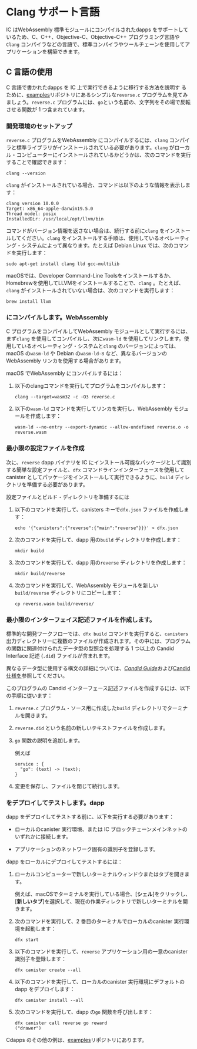 # Clang サポート言語

IC はWebAssembly 標準モジュールにコンパイルされたdapps をサポートしているため、C、C++、Objective-C、Objective-C++ プログラミング言語や`Clang` コンパイラなどの言語で、標準コンパイラやツールチェーンを使用してアプリケーションを構築できます。

## C 言語の使用

C 言語で書かれたdapps を IC 上で実行できるように移行する方法を説明す るために、[examples](https://github.com/dfinity/examples/tree/master/c)リポジトリにあるシンプルな`reverse.c` プログラムを見てみましょう。`reverse.c` プログラムには、`go`という名前の、文字列をその場で反転させる関数が 1 つ含まれています。

### 開発環境のセットアップ

`reverse.c` プログラムをWebAssembly にコンパイルするには、`clang` コンパイラと標準ライブラリがインストールされている必要があります。`clang` がローカル・コンピューターにインストールされているかどうかは、次のコマンドを実行することで確認できます：

    clang --version

`clang` がインストールされている場合、コマンドは以下のような情報を表示します：

    clang version 10.0.0
    Target: x86_64-apple-darwin19.5.0
    Thread model: posix
    InstalledDir: /usr/local/opt/llvm/bin

コマンドがバージョン情報を返さない場合は、続行する前に`clang` をインストールしてください。`clang` をインストールする手順は、使用しているオペレーティング・システムによって異なります。たとえば Debian Linux では、次のコマンドを実行します：

    sudo apt-get install clang lld gcc-multilib

macOSでは、Developer Command-Line Toolsをインストールするか、Homebrewを使用してLLVMをインストールすることで、`clang` 。たとえば、`clang` がインストールされていない場合は、次のコマンドを実行します：

    brew install llvm

### にコンパイルします。WebAssembly

C プログラムをコンパイルしてWebAssembly モジュールとして実行するには、まず`clang` を使用してコンパイルし、次に`wasm-ld` を使用してリンクします。使用しているオペレーティング・システムと`clang` のバージョンによっては、macOS の`wasm-ld` や Debian の`wasm-ld-8` など、異なるバージョンのWebAssembly リンカを使用する場合があります。

macOS でWebAssembly にコンパイルするには：

1.  以下のclangコマンドを実行してプログラムをコンパイルします：
    
        clang --target=wasm32 -c -O3 reverse.c

2.  以下の`wasm-ld` コマンドを実行してリンカを実行し、WebAssembly モジュールを作成します：
    
        wasm-ld --no-entry --export-dynamic --allow-undefined reverse.o -o reverse.wasm

### 最小限の設定ファイルを作成

次に、`reverse` dapp バイナリを IC にインストール可能なパッケージとして識別する簡単な設定ファイルと、`dfx` コマンドラインインターフェースを使用してcanister としてパッケージをインストールして実行できるように、`build` ディレクトリを準備する必要があります。

設定ファイルとビルド・ディレクトリを準備するには

1.  以下のコマンドを実行して、canisters キーで`dfx.json` ファイルを作成します：
    
        echo '{"canisters":{"reverse":{"main":"reverse"}}}' > dfx.json

2.  次のコマンドを実行して、dapp 用の`build` ディレクトリを作成します：
    
        mkdir build

3.  次のコマンドを実行して、dapp 用の`reverse` ディレクトリを作成します：
    
        mkdir build/reverse

4.  次のコマンドを実行して、WebAssembly モジュールを新しい`build/reverse` ディレクトリにコピーします：
    
        cp reverse.wasm build/reverse/

### 最小限のインターフェイス記述ファイルを作成します。

標準的な開発ワークフローでは、`dfx build` コマンドを実行すると、`canisters` 出力ディレクトリーに複数のファイルが作成されます。その中には、プログラムの関数に関連付けられたデータ型の型照合を処理する 1 つ以上の Candid Interface 記述 (`.did`) ファイルが含まれます。

異なるデータ型に使用する構文の詳細については、[*Candid Guide*](/developer-docs/backend/candid/index.md)および[Candid 仕様を](https://github.com/dfinity/candid/tree/master/spec)参照してください。

このプログラムの Candid インターフェース記述ファイルを作成するには、以下の手順に従います：

1.  `reverse.c` プログラム・ソース用に作成した`build` ディレクトリでターミナルを開きます。

2.  `reverse.did` という名前の新しいテキストファイルを作成します。

3.  `go` 関数の説明を追加します。
    
    例えば
    
        service : {
          "go": (text) -> (text);
        }

4.  変更を保存し、ファイルを閉じて続行します。

### をデプロイしてテストします。dapp

dapp をデプロイしてテストする前に、以下を実行する必要があります：

- ローカルのcanister 実行環境、または IC ブロックチェーンメインネットのいずれかに接続します。

- アプリケーションのネットワーク固有の識別子を登録します。

dapp をローカルにデプロイしてテストするには：

1.  ローカルコンピューターで新しいターミナルウィンドウまたはタブを開きます。
    
    例えば、macOSでターミナルを実行している場合、\[**シェル**\]をクリックし、\[**新しいタブ**\]を選択して、現在の作業ディレクトリで新しいターミナルを開きます。

2.  次のコマンドを実行して、2 番目のターミナルでローカルのcanister 実行環境を起動します：
    
        dfx start

3.  以下のコマンドを実行して、`reverse` アプリケーション用の一意のcanister 識別子を登録します：
    
        dfx canister create --all

4.  以下のコマンドを実行して、ローカルのcanister 実行環境にデフォルトのdapp をデプロイします：
    
        dfx canister install --all

5.  次のコマンドを実行して、dapp の`go` 関数を呼び出します：
    
        dfx canister call reverse go reward
        ("drawer")

Cdapps のその他の例は、[examples](https://github.com/dfinity/examples/tree/master/c)リポジトリにあります。

<!---
# Clang-Supported Languages

Because the IC supports dapps compiled to standard WebAssembly modules, you can use standard compilers and toolchains to build applications in languages such as C, C++, Objective-C, and Objective-C++ programming languages and the `Clang` compiler.

## Using C

To illustrate how to migrate dapps written in C to run on the IC, let’s look at the simple `reverse.c` program in the [examples](https://github.com/dfinity/examples/tree/master/c) repository. The `reverse.c` program contains one function—named `go`—that reverses a string in place.

### Set up the development environment

To compile the `reverse.c` program into WebAssembly, you need to have the `clang` compiler and standard libraries installed. You can check whether you have `clang` installed on your local computer by running the following command:

    clang --version

If `clang` is installed, the command displays information similar to the following:

    clang version 10.0.0
    Target: x86_64-apple-darwin19.5.0
    Thread model: posix
    InstalledDir: /usr/local/opt/llvm/bin

If the command doesn’t return version information, install `clang` before continuing. The steps to install `clang` vary depending on the operating system you are using. On Debian Linux, for example, run the following command:

    sudo apt-get install clang lld gcc-multilib

On macOS, you can install `clang` by installing the Developer Command-Line Tools or by installing LLVM using Homebrew. For example, if `clang` is not installed, run the following command:

    brew install llvm

### Compile the program into WebAssembly

You can compile a C program to run as a WebAssembly module by first compiling using `clang`, then linking using `wasm-ld`. Depending on the operating system and version of `clang` you are using, you might use a different version of the WebAssembly linker, such as `wasm-ld` on macOS or `wasm-ld-8` on Debian.

To compile to WebAssembly on macOS:

1.  Compile the program by running the following clang command:

        clang --target=wasm32 -c -O3 reverse.c

2.  Run the linker to create the WebAssembly module by running the following `wasm-ld` command:

        wasm-ld --no-entry --export-dynamic --allow-undefined reverse.o -o reverse.wasm

### Create a minimal configuration file

Next, you need to prepare a simple configuration file that identifies the `reverse` dapp binary as a package that can be installed on the IC and a `build` directory so that you can use the `dfx` command-line interface to install and run the package as a canister.

To prepare a configuration file and build directory:

1.  Create a `dfx.json` file with a canisters key by running the following command:

        echo '{"canisters":{"reverse":{"main":"reverse"}}}' > dfx.json

2.  Create a `build` directory for the dapp by running the following command:

        mkdir build

3.  Create a `reverse` directory for the dapp by running the following command:

        mkdir build/reverse

4.  Copy the WebAssembly modules to the new `build/reverse` directory by running the following command:

        cp reverse.wasm build/reverse/

### Create a minimal interface description file

In a standard development workflow, running the `dfx build` command creates several files in the `canisters` output directory, including one or more Candid interface description (`.did`) files that handle type matching for the data types associated with a program’s functions.

For details about the syntax to use for different data types, see the [*Candid Guide*](/developer-docs/backend/candid/index.md) and [Candid specification](https://github.com/dfinity/candid/tree/master/spec).

To create a Candid interface description file for this program:

1.  Open a terminal in the `build` directory you created for the `reverse.c` program source

2.  Create a new text file named `reverse.did`.

3.  Add a description of the `go` function.

    For example:

        service : {
          "go": (text) -> (text);
        }

4.  Save your changes and close the file to continue.

### Deploy and test the dapp

Before you can deploy and test your dapp, you need to do the following:

-   Connect to either the local canister execution environment, or to the IC blockchain mainnet.

-   Register a network-specific identifier for the application.

To deploy and test the dapp locally:

1.  Open a new terminal window or tab on your local computer.

    For example, if running Terminal on macOS,click **Shell**, then select **New Tab** to open a new terminal in your current working directory.

2.  Start the local canister execution environment in your second terminal by running the following command:

        dfx start

3.  Register a unique canister identifier for the `reverse` application by running the following command:

        dfx canister create --all

4.  Deploy the default dapp on the local canister execution environment by running the following command:

        dfx canister install --all

5.  Call the `go` function in the dapp by running the following command:

        dfx canister call reverse go reward
        ("drawer")

You can find additional examples of C dapps in the [examples](https://github.com/dfinity/examples/tree/master/c) repository.

-->
